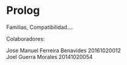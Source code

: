 # Prolog
Familias, Compatibilidad....

Colaboradores:

Jose Manuel Ferreira Benavides 20161020012 </br>
Joel Guerra Morales            20141020054
